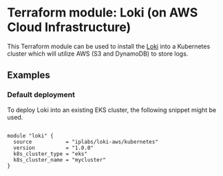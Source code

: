 # Terraform module: Loki (on AWS Cloud Infrastructure)

This Terraform module can be used to install the [Loki](https://github.com/grafana/loki/)
into a Kubernetes cluster which will utilize AWS (S3 and DynamoDB) to store logs.

## Examples

### Default deployment

To deploy Loki into an existing EKS cluster, the following snippet might be used.

```hcl

module "loki" {
  source           = "iplabs/loki-aws/kubernetes"
  version          = "1.0.0"
  k8s_cluster_type = "eks"
  k8s_cluster_name = "mycluster"
}
```

